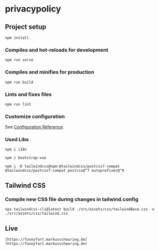 # privacypolicy

## Project setup
```
npm install
```

### Compiles and hot-reloads for development
```
npm run serve
```

### Compiles and minifies for production
```
npm run build
```

### Lints and fixes files
```
npm run lint
```

### Customize configuration
See [Configuration Reference](https://cli.vuejs.org/config/).

### Used Libs
```
npm i i18n
```
```
npm i bootstrap-vue
```
```
npm i -D tailwindcss@npm:@tailwindcss/postcss7-compat @tailwindcss/postcss7-compat postcss@^7 autoprefixer@^9
```

## Tailwind CSS
### Compile new CSS file during changes in tailwind.config
```
npx tailwindcss-cli@latest build ./src/assets/css/tailwindBase.css -o ./src/assets/css/tailwind.css
```

## Live
```
[https://funnyfart.markusscheuring.de](https://funnyfart.markusscheuring.de)
```
